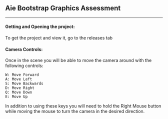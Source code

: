 ## Aie Bootstrap Graphics Assessment
---

#### Getting and Opening the project:
    
To get the project and view it, go to the releases tab

#### Camera Controls:

Once in the scene you will be able to move the camera around with the following controls:

    W: Move Forward
    A: Move Left
    S: Move Backwards
    D: Move Right
    Q: Move Down
    E: Move Up

In addition to using these keys you will need to hold the Right Mouse button while moving the mouse to turn the camera in the desired direction.